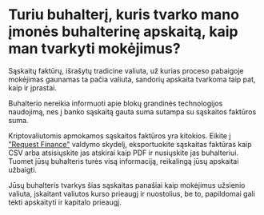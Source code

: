 # Turiu buhalterį, kuris tvarko mano įmonės buhalterinę apskaitą, kaip man tvarkyti mokėjimus?

Sąskaitų faktūrų, išrašytų tradicine valiuta, už kurias proceso pabaigoje mokėjimas gaunamas ta pačia valiuta, sandorių apskaita tvarkoma taip pat, kaip ir įprastai.

Buhalterio nereikia informuoti apie blokų grandinės technologijos naudojimą, nes į banko sąskaitą gauta suma sutampa su sąskaitos faktūros suma.

Kriptovaliutomis apmokamos sąskaitos faktūros yra kitokios. Eikite į ["Request Finance"](https://app.request.finance/) valdymo skydelį, eksportuokite sąskaitas faktūras kaip CSV arba atsisiųskite jas atskirai kaip PDF ir nusiųskite jas buhalteriui. Tuomet jūsų buhalteris turės visą informaciją, reikalingą jūsų apskaitai užbaigti.

Jūsų buhalteris tvarkys šias sąskaitas panašiai kaip mokėjimus užsienio valiuta, įskaitant valiutos kurso prieaugį ir nuostolius, be to, papildomai gali tekti apskaityti ir kapitalo prieaugį.
